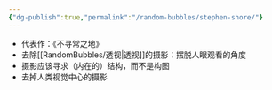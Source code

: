 ```yaml
---
{"dg-publish":true,"permalink":"/random-bubbles/stephen-shore/"}
---
```


- 代表作：《不寻常之地》
- 去除[[RandomBubbles/透视\|透视]]的摄影：摆脱人眼观看的角度
- 摄影应该寻求（内在的）结构，而不是构图
- 去掉人类视觉中心的摄影